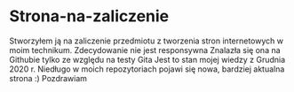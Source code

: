 # Strona-na-zaliczenie
Stworzyłem ją na zaliczenie przedmiotu z tworzenia stron internetowych w moim technikum.
Zdecydowanie nie jest responsywna 
Znalazła się ona na Githubie tylko ze względu na testy Gita 
Jest to stan mojej wiedzy z Grudnia 2020 r. 
Niedługo w moich repozytoriach pojawi się nowa, bardziej aktualna strona :)
Pozdrawiam
